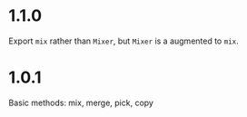 # 1.1.0
Export `mix` rather than `Mixer`, but `Mixer` is a augmented to `mix`.

# 1.0.1
Basic methods: mix, merge, pick, copy
